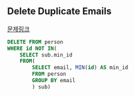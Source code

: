 ## Delete Duplicate Emails
[문제링크](https://leetcode.com/problems/delete-duplicate-emails/)
```sql
DELETE FROM person
WHERE id NOT IN(
    SELECT sub.min_id
    FROM(
        SELECT email, MIN(id) AS min_id
        FROM person
        GROUP BY email
        ) sub)
```
